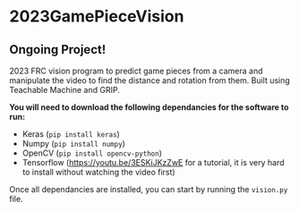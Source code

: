 # 2023GamePieceVision
## Ongoing Project!

2023 FRC vision program to predict game pieces from a camera and manipulate the video to find the distance and rotation from them.
Built using Teachable Machine and GRIP.

**You will need to download the following dependancies for the software to run:**
- Keras (`pip install keras`)
- Numpy (`pip install numpy`)
- OpenCV (`pip install opencv-python`)
- Tensorflow (https://youtu.be/3ESKiJKzZwE for a tutorial, it is very hard to install without watching the video first)

Once all dependancies are installed, you can start by running the `vision.py` file.
